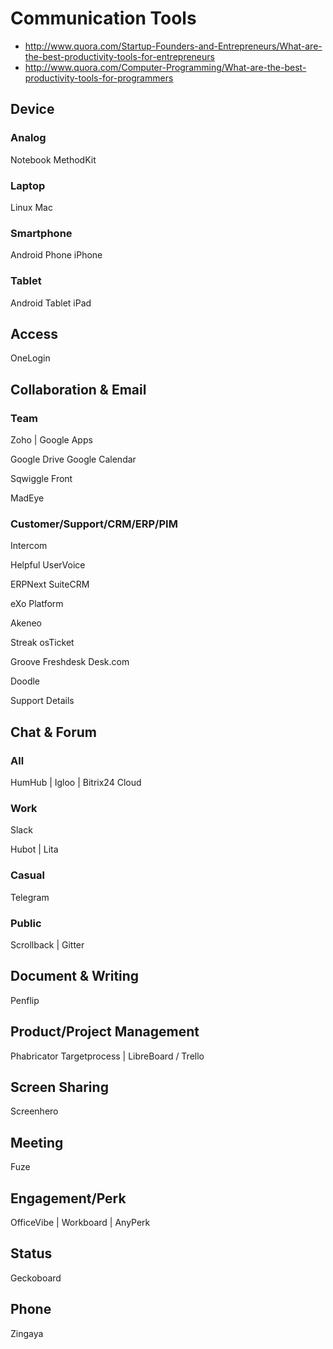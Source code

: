 Communication Tools
===================

- http://www.quora.com/Startup-Founders-and-Entrepreneurs/What-are-the-best-productivity-tools-for-entrepreneurs
- http://www.quora.com/Computer-Programming/What-are-the-best-productivity-tools-for-programmers

Device
------

### Analog

Notebook
MethodKit

### Laptop

Linux
Mac

### Smartphone

Android Phone
iPhone

### Tablet

Android Tablet
iPad

Access
------

OneLogin

Collaboration & Email
---------------------

### Team

Zoho | Google Apps

Google Drive
Google Calendar

Sqwiggle
Front

MadEye

### Customer/Support/CRM/ERP/PIM

Intercom

Helpful
UserVoice

ERPNext
SuiteCRM

eXo Platform

Akeneo

Streak
osTicket

Groove
Freshdesk
Desk.com

Doodle

Support Details

Chat & Forum
------------

### All

HumHub | Igloo | Bitrix24 Cloud

### Work

Slack

Hubot | Lita

### Casual

Telegram

### Public

Scrollback | Gitter

Document & Writing
------------------

Penflip

Product/Project Management
--------------------------

Phabricator
Targetprocess | LibreBoard / Trello

Screen Sharing
--------------

Screenhero

Meeting
-------

Fuze

Engagement/Perk
---------------

OfficeVibe | Workboard | AnyPerk

Status
------

Geckoboard

Phone
-----

Zingaya

